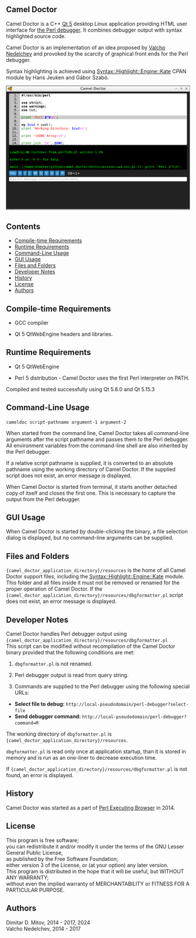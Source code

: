 Camel Doctor
--------------------------------------------------------------------------------

Camel Doctor is a C++ [Qt 5](https://www.qt.io/) desktop Linux application providing HTML user interface for [the Perl debugger](http://perldoc.perl.org/perldebug.html). It combines debugger output with syntax highlighted source code.  

Camel Doctor is an implementation of an idea proposed by [Valcho Nedelchev](https://github.com/valchonedelchev) and provoked by the scarcity of graphical front ends for the Perl debugger.  

Syntax highlighting is achieved using [Syntax::Highlight::Engine::Kate](https://metacpan.org/release/Syntax-Highlight-Engine-Kate) CPAN module by Hans Jeuken and Gábor Szabó.  

![Camel Doctor](https://github.com/ddmitov/camel-doctor/raw/master/screenshot.png "Camel Doctor Screenshot")

## Contents
* [Compile-time Requirements](#compile-time-requirements)
* [Runtime Requirements](#runtime-requirements)
* [Command-Line Usage](#command-line-usage)
* [GUI Usage](#gui-usage)
* [Files and Folders](#files-and-folders)
* [Developer Notes](#developer-notes)
* [History](#history)
* [License](#license)
* [Authors](#authors)

## Compile-time Requirements

* GCC compiler

* Qt 5 QtWebEngine headers and libraries.

## Runtime Requirements

* Qt 5 QtWebEngine

* Perl 5 distribution - Camel Doctor uses the first Perl interpreter on PATH.  

Compiled and tested successfully using Qt 5.8.0 and Qt 5.15.3

## Command-Line Usage

``cameldoc script-pathname argument-1 argument-2``  

When started from the command line, Camel Doctor takes all command-line arguments after the script pathname and passes them to the Perl debugger. All environment variables from the command-line shell are also inherited by the Perl debugger.  

If a relative script pathname is supplied, it is converted to an absolute pathname using the working directory of Camel Doctor. If the supplied script does not exist, an error message is displayed.  

When Camel Doctor is started from terminal, it starts another detached copy of itself and closes the first one. This is necessary to capture the output from the Perl debugger.

## GUI Usage

When Camel Doctor is started by double-clicking the binary, a file selection dialog is displayed, but no command-line arguments can be supplied.

## Files and Folders

``{camel_doctor_application_directory}/resources`` is the home of all Camel Doctor support files, including the [Syntax::Highlight::Engine::Kate](https://metacpan.org/release/Syntax-Highlight-Engine-Kate) module. This folder and all files inside it must not be removed or renamed for the proper operation of Camel Doctor. If the ``{camel_doctor_application_directory}/resources/dbgformatter.pl`` script does not exist, an error message is displayed.  


## Developer Notes

Camel Doctor handles Perl debugger output using ``{camel_doctor_application_directory}/resources/dbgformatter.pl``  
This script can be modified without recompilation of the Camel Doctor binary provided that the following conditions are met:

1. ``dbgformatter.pl`` is not renamed.

2. Perl debugger output is read from query string.

3. Commands are supplied to the Perl debugger using the following special URLs:
  * **Select file to debug:** ``http://local-pseudodomain/perl-debugger?select-file``
  * **Send debugger command:** ``http://local-pseudodomain/perl-debugger?command=M``

The working directory of ``dbgformatter.pl`` is ``{camel_doctor_application_directory}/resources``.  

``dbgformatter.pl`` is read only once at application startup, than it is stored in memory and is run as an one-liner to decrease execution time.  

If ``{camel_doctor_application_directory}/resources/dbgformatter.pl`` is not found, an error is displayed.

## History

Camel Doctor was started as a part of [Perl Executing Browser](https://www.github.com/ddmitov/perl-executing-browser) in 2014.  

## License

This program is free software;  
you can redistribute it and/or modify it under the terms of the GNU Lesser General Public License,  
as published by the Free Software Foundation;  
either version 3 of the License, or (at your option) any later version.  
This program is distributed in the hope that it will be useful, but WITHOUT ANY WARRANTY;  
without even the implied warranty of MERCHANTABILITY or FITNESS FOR A PARTICULAR PURPOSE.

## Authors

Dimitar D. Mitov, 2014 - 2017, 2024  
Valcho Nedelchev, 2014 - 2017  
